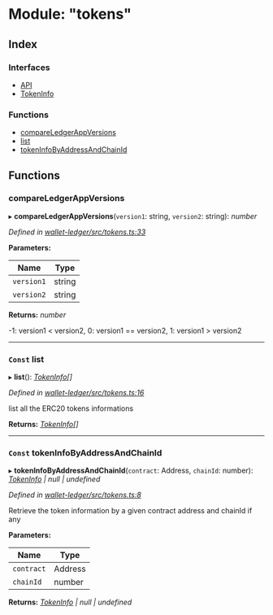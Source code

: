 # Module: "tokens"

## Index

### Interfaces

* [API](../interfaces/_tokens_.api.md)
* [TokenInfo](../interfaces/_tokens_.tokeninfo.md)

### Functions

* [compareLedgerAppVersions](_tokens_.md#compareledgerappversions)
* [list](_tokens_.md#const-list)
* [tokenInfoByAddressAndChainId](_tokens_.md#const-tokeninfobyaddressandchainid)

## Functions

###  compareLedgerAppVersions

▸ **compareLedgerAppVersions**(`version1`: string, `version2`: string): *number*

*Defined in [wallet-ledger/src/tokens.ts:33](https://github.com/medhak1/celo-monorepo/blob/master/packages/sdk/wallets/wallet-ledger/src/tokens.ts#L33)*

**Parameters:**

Name | Type |
------ | ------ |
`version1` | string |
`version2` | string |

**Returns:** *number*

-1: version1 < version2,
 0: version1 == version2,
 1: version1 > version2

___

### `Const` list

▸ **list**(): *[TokenInfo](../interfaces/_tokens_.tokeninfo.md)[]*

*Defined in [wallet-ledger/src/tokens.ts:16](https://github.com/medhak1/celo-monorepo/blob/master/packages/sdk/wallets/wallet-ledger/src/tokens.ts#L16)*

list all the ERC20 tokens informations

**Returns:** *[TokenInfo](../interfaces/_tokens_.tokeninfo.md)[]*

___

### `Const` tokenInfoByAddressAndChainId

▸ **tokenInfoByAddressAndChainId**(`contract`: Address, `chainId`: number): *[TokenInfo](../interfaces/_tokens_.tokeninfo.md) | null | undefined*

*Defined in [wallet-ledger/src/tokens.ts:8](https://github.com/medhak1/celo-monorepo/blob/master/packages/sdk/wallets/wallet-ledger/src/tokens.ts#L8)*

Retrieve the token information by a given contract address and chainId if any

**Parameters:**

Name | Type |
------ | ------ |
`contract` | Address |
`chainId` | number |

**Returns:** *[TokenInfo](../interfaces/_tokens_.tokeninfo.md) | null | undefined*
